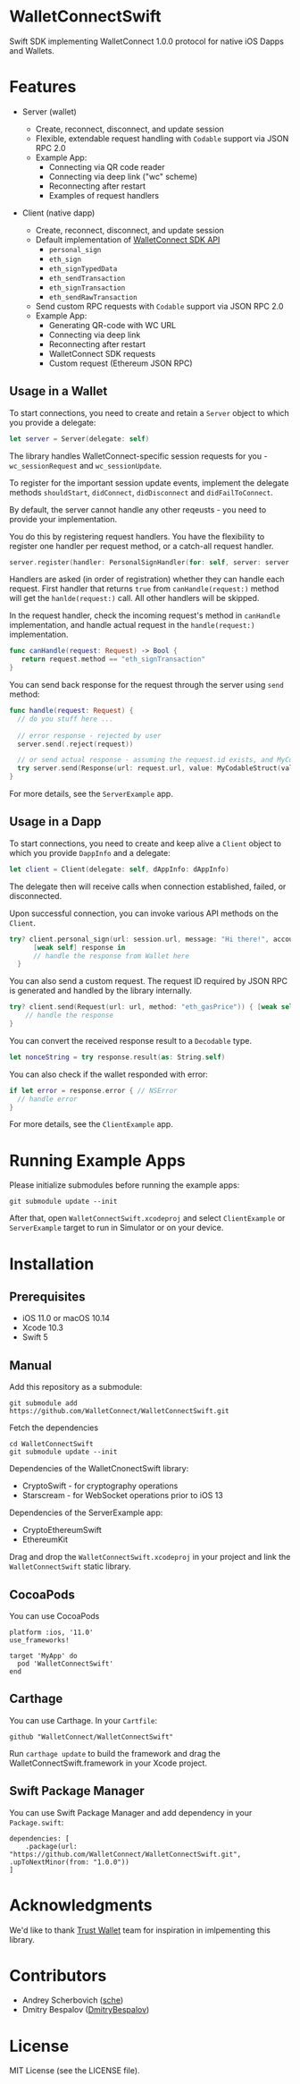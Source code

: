 # WalletConnectSwift

Swift SDK implementing WalletConnect 1.0.0 protocol for native iOS Dapps and Wallets.

# Features

- Server (wallet)
  - Create, reconnect, disconnect, and update session
  - Flexible, extendable request handling with `Codable` support via JSON RPC 2.0
  - Example App:
    - Connecting via QR code reader
    - Connecting via deep link ("wc" scheme)
    - Reconnecting after restart
    - Examples of request handlers

- Client (native dapp)
  - Create, reconnect, disconnect, and update session
  - Default implementation of [WalletConnect SDK API](https://docs.walletconnect.org/json-rpc/ethereum)
    - `personal_sign`
    - `eth_sign`
    - `eth_signTypedData`
    - `eth_sendTransaction`
    - `eth_signTransaction`
    - `eth_sendRawTransaction`
  - Send custom RPC requests with `Codable` support via JSON RPC 2.0
  - Example App:
    - Generating QR-code with WC URL
    - Connecting via deep link
    - Reconnecting after restart
    - WalletConnect SDK requests
    - Custom request (Ethereum JSON RPC)

## Usage in a Wallet

To start connections, you need to create and retain a `Server` object to which you provide a delegate:

```Swift
let server = Server(delegate: self)
```

The library handles WalletConnect-specific session requests for you - `wc_sessionRequest` and `wc_sessionUpdate`. 

To register for the important session update events, implement the delegate methods `shouldStart`, `didConnect`, `didDisconnect` and `didFailToConnect`.

By default, the server cannot handle any other reqeusts - you need to provide your implementation.

You do this by registering request handlers. You have the flexibility to register one handler per request method, or a catch-all request handler.


```Swift
server.register(handler: PersonalSignHandler(for: self, server: server, wallet: wallet))
```

Handlers are asked (in order of registration) whether they can handle each request. First handler that returns `true` from `canHandle(request:)` method will get the `hanlde(request:)` call. All other handlers will be skipped.

In the request handler, check the incoming request's method in `canHandle` implementation, and handle actual request in the `handle(request:)` implementation.

```Swift
func canHandle(request: Request) -> Bool {
   return request.method == "eth_signTransaction"
}
```

You can send back response for the request through the server using `send` method:

```Swift
func handle(request: Request) {
  // do you stuff here ...
  
  // error response - rejected by user
  server.send(.reject(request))

  // or send actual response - assuming the request.id exists, and MyCodableStruct type defined
  try server.send(Response(url: request.url, value: MyCodableStruct(value: "Something"), id: request.id!))
}
```

For more details, see the `ServerExample` app.


## Usage in a Dapp

To start connections, you need to create and keep alive a `Client` object to which you provide `DappInfo` and a delegate:

```Swift
let client = Client(delegate: self, dAppInfo: dAppInfo)
```

The delegate then will receive calls when connection established, failed, or disconnected.

Upon successful connection, you can invoke various API methods on the `Client`.

```Swift
try? client.personal_sign(url: session.url, message: "Hi there!", account: session.walletInfo!.accounts[0]) {
      [weak self] response in
      // handle the response from Wallet here
  }
```

You can also send a custom request. The request ID required by JSON RPC is generated and handled by the library internally.

```Swift
try? client.send(Request(url: url, method: "eth_gasPrice")) { [weak self] response in
    // handle the response
}
```

You can convert the received response result to a `Decodable` type.

```Swift
let nonceString = try response.result(as: String.self)
```

You can also check if the wallet responded with error:

```Swift
if let error = response.error { // NSError
  // handle error
}
```

For more details, see the `ClientExample` app.

# Running Example Apps

Please initialize submodules before running the example apps:

```
git submodule update --init
```

After that, open `WalletConnectSwift.xcodeproj` and select `ClientExample` or `ServerExample` target to run in Simulator or on your device.

# Installation

## Prerequisites

- iOS 11.0 or macOS 10.14
- Xcode 10.3
- Swift 5

## Manual

Add this repository as a submodule:

```
git submodule add https://github.com/WalletConnect/WalletConnectSwift.git
```

Fetch the dependencies

```
cd WalletConnectSwift
git submodule update --init
```

Dependencies of the WalletCnonectSwift library:
- CryptoSwift - for cryptography operations
- Starscream - for WebSocket operations prior to iOS 13

Dependencies of the ServerExample app:
- CryptoEthereumSwift
- EthereumKit

Drag and drop the `WalletConnectSwift.xcodeproj` in your project and link the
`WalletConnectSwift` static library.

## CocoaPods

You can use CocoaPods

    platform :ios, '11.0'
    use_frameworks!

    target 'MyApp' do
      pod 'WalletConnectSwift'
    end

## Carthage

You can use Carthage. In your `Cartfile`:

    github "WalletConnect/WalletConnectSwift"

Run `carthage update` to build the framework and drag the WalletConnectSwift.framework in your Xcode project.

## Swift Package Manager

You can use Swift Package Manager and add dependency in your `Package.swift`:

    dependencies: [
        .package(url: "https://github.com/WalletConnect/WalletConnectSwift.git", .upToNextMinor(from: "1.0.0"))
    ]

# Acknowledgments

We'd like to thank [Trust Wallet](https://github.com/trustwallet/wallet-connect-swift) team for inspiration in imlpementing this library.

# Contributors

* Andrey Scherbovich ([sche](https://github.com/sche))
* Dmitry Bespalov ([DmitryBespalov](https://github.com/DmitryBespalov))

# License

MIT License (see the LICENSE file).
